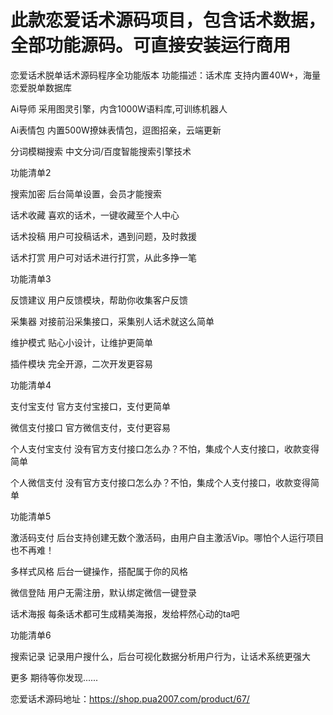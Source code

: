 # 此款恋爱话术源码项目，包含话术数据，全部功能源码。可直接安装运行商用
恋爱话术脱单话术源码程序全功能版本
功能描述：话术库
支持内置40W+，海量恋爱脱单数据库


Ai导师
采用图灵引擎，内含1000W语料库,可训练机器人


Ai表情包
内置500W撩妹表情包，逗图招亲，云端更新


分词模糊搜索
中文分词/百度智能搜索引擎技术

功能清单2
 
搜索加密
后台简单设置，会员才能搜索


话术收藏
喜欢的话术，一键收藏至个人中心


话术投稿
用户可投稿话术，遇到问题，及时救援


话术打赏
用户可对话术进行打赏，从此多挣一笔

功能清单3
 
反馈建议
用户反馈模块，帮助你收集客户反馈


采集器
对接前沿采集接口，采集别人话术就这么简单


维护模式
贴心小设计，让维护更简单


插件模块
完全开源，二次开发更容易

功能清单4
 
支付宝支付
官方支付宝接口，支付更简单


微信支付接口
官方微信支付，支付更容易


个人支付宝支付
没有官方支付接口怎么办？不怕，集成个人支付接口，收款变得简单


个人微信支付
没有官方支付接口怎么办？不怕，集成个人支付接口，收款变得简单

功能清单5
 
激活码支付
后台支持创建无数个激活码，由用户自主激活Vip。哪怕个人运行项目也不再难！


多样式风格
后台一键操作，搭配属于你的风格


微信登陆
用户无需注册，默认绑定微信一键登录


话术海报
每条话术都可生成精美海报，发给枰然心动的ta吧

功能清单6
 
搜索记录
记录用户搜什么，后台可视化数据分析用户行为，让话术系统更强大


更多
期待等你发现......

恋爱话术源码地址：https://shop.pua2007.com/product/67/
